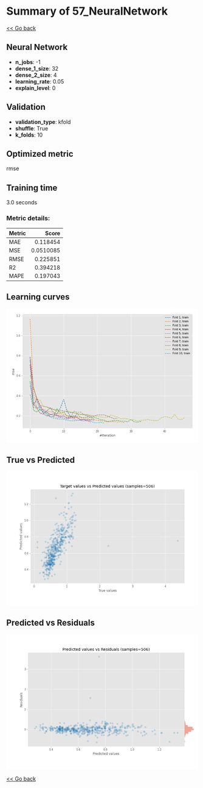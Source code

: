 # Summary of 57_NeuralNetwork

[<< Go back](../README.md)


## Neural Network
- **n_jobs**: -1
- **dense_1_size**: 32
- **dense_2_size**: 4
- **learning_rate**: 0.05
- **explain_level**: 0

## Validation
 - **validation_type**: kfold
 - **shuffle**: True
 - **k_folds**: 10

## Optimized metric
rmse

## Training time

3.0 seconds

### Metric details:
| Metric   |     Score |
|:---------|----------:|
| MAE      | 0.118454  |
| MSE      | 0.0510085 |
| RMSE     | 0.225851  |
| R2       | 0.394218  |
| MAPE     | 0.197043  |



## Learning curves
![Learning curves](learning_curves.png)
## True vs Predicted

![True vs Predicted](true_vs_predicted.png)


## Predicted vs Residuals

![Predicted vs Residuals](predicted_vs_residuals.png)



[<< Go back](../README.md)
